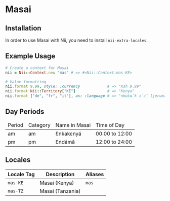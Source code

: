 <!-- This file has been generated. Source: src/docs/languages/_template.md.erb -->

# Masai

## Installation

In order to use Masai with Nii, you need to install `nii-extra-locales`.

## Example Usage

``` ruby
# Create a context for Masai
nii = Nii::Context.new "mas" # => #<Nii::Context:mas-KE>

# Value formatting
nii.format 9.99, style: :currency            # => "Ksh 9.99"
nii.format Nii::Territory["KE"]              # => "Kenya"
nii.format ["de", "fr", "it"], as: :language # => "nkʉtʉ́k ɔ́ɔ̄ ljerumani, nkʉtʉ́k ɔ́ɔ̄ faransa, nkʉtʉ́k ɔ́ɔ̄ ltalian"
```

## Day Periods


<table>
  <thead>
    <tr>
      <td>Period</td>
      <td>Category</td>
      <td>Name in Masai</td>
      <td>Time of Day</td>
    </tr>
  </thead>
  <tbody>
    <tr>
      <td>am</td>
      <td>am</td>
      <td>Ɛnkakɛnyá</td>
      <td>00:00 to 12:00</td>
    </tr>
    <tr>
      <td>pm</td>
      <td>pm</td>
      <td>Ɛndámâ</td>
      <td>12:00 to 24:00</td>
    </tr>
  </tbody>
</table>



## Locales

<table>
  <thead>
    <tr>
      <th>Locale Tag</th>
      <th>Description</th>
      <th>Aliases</th>
    </tr>
  </thead>
  <tbody>
    <tr>
      <td><code>mas-KE</code></td>
      <td>Masai (Kenya)</td>
      <td><code>mas</code></td>
    </tr>
    <tr>
      <td><code>mas-TZ</code></td>
      <td>Masai (Tanzania)</td>
      <td></td>
    </tr>
  </tbody>
</table>

